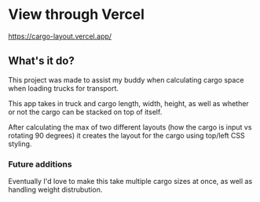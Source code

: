 # View through Vercel
https://cargo-layout.vercel.app/

## What's it do?

This project was made to assist my buddy when calculating cargo space when loading trucks for transport. 

This app takes in truck and cargo length, width, height, as well as whether or not the cargo can be stacked on top of itself. 

After calculating the max of two different layouts (how the cargo is input vs rotating 90 degrees) it creates the layout for the cargo using top/left CSS styling.

### Future additions 

Eventually I'd love to make this take multiple cargo sizes at once, as well as handling weight distrubution. 
